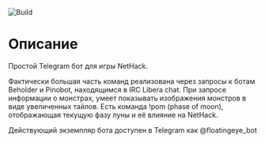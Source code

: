 ![Build](https://github.com/weirdvic/floating-eye/actions/workflows/main.yml/badge.svg?event=pull_request)
# Описание
Простой Telegram бот для игры NetHack.

Фактически большая часть команд реализована через запросы к ботам Beholder и Pinobot, находящимся в IRC Libera chat.
При запросе информации о монстрах, умеет показывать изображения монстров в виде увеличенных тайлов.
Есть команда !pom (phase of moon), отображающая текущую фазу луны и её влияние на NetHack.

Действующий экземпляр бота доступен в Telegram как @floatingeye_bot
